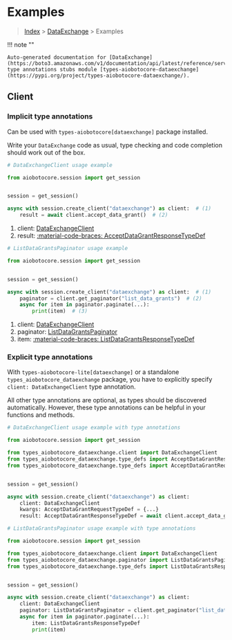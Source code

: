 # Examples

> [Index](../README.md) > [DataExchange](./README.md) > Examples

!!! note ""

    Auto-generated documentation for [DataExchange](https://boto3.amazonaws.com/v1/documentation/api/latest/reference/services/dataexchange.html#dataexchange)
    type annotations stubs module [types-aiobotocore-dataexchange](https://pypi.org/project/types-aiobotocore-dataexchange/).

## Client

### Implicit type annotations

Can be used with `types-aiobotocore[dataexchange]` package installed.

Write your `DataExchange` code as usual,
type checking and code completion should work out of the box.



```python
# DataExchangeClient usage example

from aiobotocore.session import get_session


session = get_session()

async with session.create_client("dataexchange") as client:  # (1)
    result = await client.accept_data_grant()  # (2)
```

1. client: [DataExchangeClient](./client.md)
2. result: [:material-code-braces: AcceptDataGrantResponseTypeDef](./type_defs.md#acceptdatagrantresponsetypedef) 



```python
# ListDataGrantsPaginator usage example

from aiobotocore.session import get_session


session = get_session()

async with session.create_client("dataexchange") as client:  # (1)
    paginator = client.get_paginator("list_data_grants")  # (2)
    async for item in paginator.paginate(...):
        print(item)  # (3)
```

1. client: [DataExchangeClient](./client.md)
2. paginator: [ListDataGrantsPaginator](./paginators.md#listdatagrantspaginator)
3. item: [:material-code-braces: ListDataGrantsResponseTypeDef](./type_defs.md#listdatagrantsresponsetypedef) 




### Explicit type annotations

With `types-aiobotocore-lite[dataexchange]`
or a standalone `types_aiobotocore_dataexchange` package, you have to explicitly specify
`client: DataExchangeClient` type annotation.

All other type annotations are optional, as types should be discovered automatically.
However, these type annotations can be helpful in your functions and methods.


```python
# DataExchangeClient usage example with type annotations

from aiobotocore.session import get_session

from types_aiobotocore_dataexchange.client import DataExchangeClient
from types_aiobotocore_dataexchange.type_defs import AcceptDataGrantResponseTypeDef
from types_aiobotocore_dataexchange.type_defs import AcceptDataGrantRequestTypeDef


session = get_session()

async with session.create_client("dataexchange") as client:
    client: DataExchangeClient
    kwargs: AcceptDataGrantRequestTypeDef = {...}
    result: AcceptDataGrantResponseTypeDef = await client.accept_data_grant(**kwargs)
```



```python
# ListDataGrantsPaginator usage example with type annotations

from aiobotocore.session import get_session

from types_aiobotocore_dataexchange.client import DataExchangeClient
from types_aiobotocore_dataexchange.paginator import ListDataGrantsPaginator
from types_aiobotocore_dataexchange.type_defs import ListDataGrantsResponseTypeDef


session = get_session()

async with session.create_client("dataexchange") as client:
    client: DataExchangeClient
    paginator: ListDataGrantsPaginator = client.get_paginator("list_data_grants")
    async for item in paginator.paginate(...):
        item: ListDataGrantsResponseTypeDef
        print(item)
```


